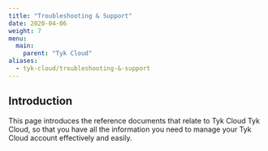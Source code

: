 ```yaml
---
title: "Troubleshooting & Support"
date: 2020-04-06
weight: 7
menu:
  main:
    parent: "Tyk Cloud"
aliases:
  - tyk-cloud/troubleshooting-&-support
---
```


## Introduction

This page introduces the reference documents that relate to Tyk Cloud Tyk Cloud, so that you have all the information you need to manage your Tyk Cloud account effectively and easily.
